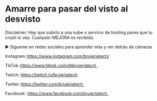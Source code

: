 # Amarre para pasar del visto al desvisto

Disclaimer: Hay que subirlo a una nube o servicio de hosting parea que tu crush lo vea.
Cualquier MEJORA es recibida.

▶ Sígueme en redes sociales para aprender más y ver detrás de cámaras

Instagram: https://www.instagram.com/brujeriatech/

TikTok: https://www.tiktok.com/@brujeriatech  

Twitch: https://twitch.tv/brujeriatech 

Twitter: https://twitter.com/brujeriatech  

Facebook:  https://www.facebook.com/brujeriatech  
